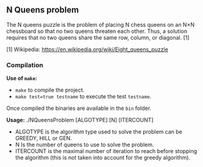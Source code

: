 ## N Queens problem


The N queens puzzle is the problem of placing N chess queens on an N×N chessboard so that no two queens threaten each other. Thus, a solution requires that no two queens share the same row, column, or diagonal. [1]

[1] Wikipedia: https://en.wikipedia.org/wiki/Eight_queens_puzzle


### Compilation

**Use of `make`:**
* `make` to compile the project.
* `make test=true testname` to execute the test `testname`.

Once compiled the binaries are available in the `bin` folder.

 **Usage:**
 ./NQueensProblem [ALGOTYPE] [N] [ITERCOUNT]
 * ALGOTYPE is the algorithm type used to solve the problem can be GREEDY, HILL or GEN.
 * N Is the number of queens to use to solve the problem.
 * ITERCOUNT is the maximal number of iteration to reach before stopping the algorithm (this is not taken into account for the greedy algorithm).